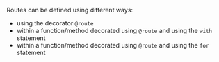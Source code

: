Routes can be defined using different ways:

* using the decorator `@route`
* within a function/method decorated using `@route` and using the `with` statement
* within a function/method decorated using `@route` and using the `for` statement

  